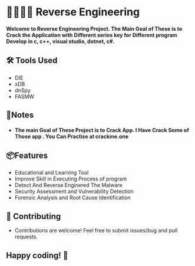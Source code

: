 
# 🔀🧑🏻‍🔧 Reverse Engineering
#### Welcome to Reverse Engineering Project. The Main Goal of These is to Crack the Application with Different series key  for Different program Develop in c, c++, visual studio, dotnet, c#.


## 🛠 Tools Used

- DIE 
- xDB 
- dnSpy
- FASMW

## 🚩Notes
- #### The main Goal of These Project is to Crack App. I Have Crack Some of Those app . You Can Practise at crackme.one




## 📦Features

- Educational and Learning Tool
- Improve Skill in Executing  Process of program 
- Detect And Reverse Enginered The Malware
- Security Assessment and Vulnerability Detection
- Forensic Analysis and Root Cause Identification



## 🤝 Contributing
- Contributions are welcome! Feel free to submit issues/bug and pull requests.


## Happy coding! 🎉
